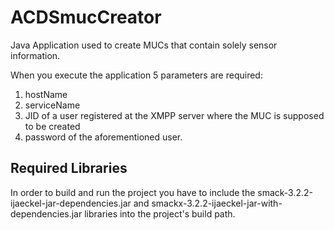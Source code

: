 ACDSmucCreator
==============
Java Application used to create MUCs that contain solely sensor information.

When you execute the application 5 parameters are required:
1. hostName
2. serviceName
3. JID of a user registered at the XMPP server where the MUC is supposed to be created
4. password of the aforementioned user.

Required Libraries
------------------

In order to build and run the project you have to include the smack-3.2.2-ijaeckel-jar-dependencies.jar and smackx-3.2.2-ijaeckel-jar-with-dependencies.jar libraries into the project's build path.
